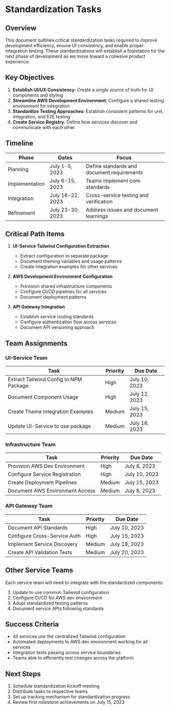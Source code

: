 # Standardization Tasks

## Overview

This document outlines critical standardization tasks required to improve development efficiency, ensure UI consistency, and enable proper integration testing. These standardizations will establish a foundation for the next phase of development as we move toward a cohesive product experience.

## Key Objectives

1. **Establish UI/UX Consistency**: Create a single source of truth for UI components and styling
2. **Streamline AWS Development Environment**: Configure a shared testing environment for integration 
3. **Standardize Testing Approaches**: Establish consistent patterns for unit, integration, and E2E testing
4. **Create Service Registry**: Define how services discover and communicate with each other

## Timeline

| Phase | Dates | Focus | 
|-------|-------|-------|
| Planning | July 1-5, 2023 | Define standards and document requirements |
| Implementation | July 6-15, 2023 | Teams implement core standards |
| Integration | July 16-22, 2023 | Cross-service testing and verification |
| Refinement | July 23-30, 2023 | Address issues and document learnings |

## Critical Path Items

1. **UI-Service Tailwind Configuration Extraction**
   - Extract configuration to separate package
   - Document theming variables and usage patterns
   - Create integration examples for other services

2. **AWS Development Environment Configuration**
   - Provision shared infrastructure components
   - Configure CI/CD pipelines for all services
   - Document deployment patterns

3. **API Gateway Integration**
   - Establish service routing standards
   - Configure authentication flow across services
   - Document API versioning approach

## Team Assignments

### UI-Service Team

| Task | Priority | Due Date | 
|------|----------|----------|
| Extract Tailwind Config to NPM Package | High | July 10, 2023 |
| Document Component Usage | High | July 12, 2023 |
| Create Theme Integration Examples | Medium | July 15, 2023 |
| Update UI-Service to use package | Medium | July 18, 2023 |

### Infrastructure Team

| Task | Priority | Due Date |
|------|----------|----------|
| Provision AWS Dev Environment | High | July 8, 2023 |
| Configure Service Registration | High | July 10, 2023 |
| Create Deployment Pipelines | Medium | July 15, 2023 |
| Document AWS Environment Access | Medium | July 8, 2023 |

### API Gateway Team

| Task | Priority | Due Date |
|------|----------|----------|
| Document API Standards | High | July 10, 2023 |
| Configure Cross-Service Auth | High | July 15, 2023 |
| Implement Service Discovery | Medium | July 18, 2023 |
| Create API Validation Tests | Medium | July 20, 2023 |

## Other Service Teams

Each service team will need to integrate with the standardized components:

1. Update to use common Tailwind configuration
2. Configure CI/CD for AWS dev environment
3. Adopt standardized testing patterns
4. Document service APIs following standards

## Success Criteria

- All services use the centralized Tailwind configuration
- Automated deployments to AWS dev environment working for all services
- Integration tests passing across service boundaries
- Teams able to efficiently test changes across the platform

## Next Steps

1. Schedule standardization kickoff meeting
2. Distribute tasks to respective teams
3. Set up tracking mechanism for standardization progress
4. Review first milestone achievements on July 15, 2023 